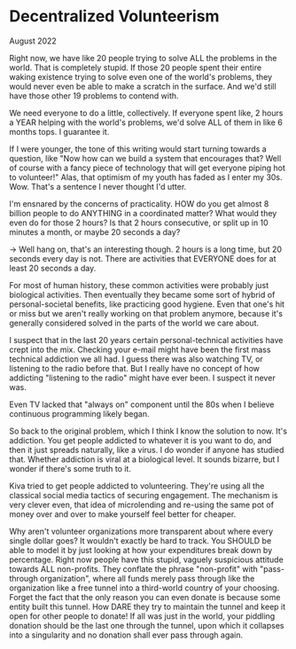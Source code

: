 # Decentralized Volunteerism
August 2022

Right now, we have like 20 people trying to solve ALL the problems in the world. That is completely stupid. If those 20 people spent their entire waking existence trying to solve even one of the world's problems, they would never even be able to make a scratch in the surface. And we'd still have those other 19 problems to contend with.

We need everyone to do a little, collectively. If everyone spent like, 2 hours a YEAR helping with the world's problems, we'd solve ALL of them in like 6 months tops. I guarantee it.

If I were younger, the tone of this writing would start turning towards a question, like "Now how can we build a system that encourages that? Well of course with a fancy piece of technology that will get everyone piping hot to volunteer!" Alas, that optimism of my youth has faded as I enter my 30s. Wow. That's a sentence I never thought I'd utter.

I'm ensnared by the concerns of practicality. HOW do you get almost 8 billion people to do ANYTHING in a coordinated matter? What would they even do for those 2 hours? Is that 2 hours consecutive, or split up in 10 minutes a month, or maybe 20 seconds a day?

-> Well hang on, that's an interesting though. 2 hours is a long time, but 20 seconds every day is not. There are activities that EVERYONE does for at least 20 seconds a day.

For most of human history, these common activities were probably just biological activities. Then eventually they became some sort of hybrid of personal-societal benefits, like practicing good hygiene. Even that one's hit or miss but we aren't really working on that problem anymore, because it's generally considered solved in the parts of the world we care about.

I suspect that in the last 20 years certain personal-technical activities have crept into the mix. Checking your e-mail might have been the first mass technical addiction we all had. I guess there was also watching TV, or listening to the radio before that. But I really have no concept of how addicting "listening to the radio" might have ever been. I suspect it never was.

Even TV lacked that "always on" component until the 80s when I believe continuous programming likely began.

So back to the original problem, which I think I know the solution to now. It's addiction. You get people addicted to whatever it is you want to do, and then it just spreads naturally, like a virus. I do wonder if anyone has studied that. Whether addiction is viral at a biological level. It sounds bizarre, but I wonder if there's some truth to it.

Kiva tried to get people addicted to volunteering. They're using all the classical social media tactics of securing engagement. The mechanism is very clever even, that idea of microlending and re-using the same pot of money over and over to make yourself feel better for cheaper.

Why aren't volunteer organizations more transparent about where every single dollar goes? It wouldn't exactly be hard to track. You SHOULD be able to model it by just looking at how your expenditures break down by percentage. Right now people have this stupid, vaguely suspicious attitude towards ALL non-profits. They conflate the phrase "non-profit" with "pass-through organization", where all funds merely pass through like the organization like a free tunnel into a third-world country of your choosing. Forget the fact that the only reason you can even donate is because some entity built this tunnel. How DARE they try to maintain the tunnel and keep it open for other people to donate! If all was just in the world, your piddling donation should be the last one through the tunnel, upon which it collapses into a singularity and no donation shall ever pass through again.
